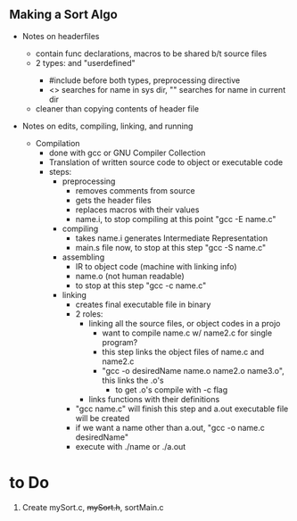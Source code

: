 ## Making a Sort Algo

- Notes on headerfiles
	- contain func declarations, macros to be shared b/t source files
	- 2 types: <compiler> and "userdefined"
		- #include before both types, preprocessing directive
		- <> searches for name in sys dir, "" searches for name in current dir
	- cleaner than copying contents of header file

- Notes on edits, compiling, linking, and running
	- Compilation
		- done with gcc or GNU Compiler Collection
		- Translation of written source code to object or executable code 
		- steps: 
			- preprocessing
				- removes comments from source
				- gets the header files
				- replaces macros with their values
				- name.i, to stop compiling at this point "gcc -E name.c"
			- compiling
				- takes name.i generates Intermediate Representation
				- main.s file now, to stop at this step "gcc -S name.c"
			- assembling
				- IR to object code (machine with linking info)
				- name.o (not human readable)
				- to stop at this step "gcc -c name.c"
			- linking
				- creates final executable file in binary
				- 2 roles:
					- linking all the source files, or object codes in a projo
						- want to compile name.c w/ name2.c for single program?
						- this step links the object files of name.c and name2.c
						- "gcc -o desiredName name.o name2.o name3.o", this links the .o's
							- to get .o's compile with -c flag
					- links functions with their definitions
				- "gcc name.c" will finish this step and a.out executable file will be created 
				- if we want a name other than a.out, "gcc -o name.c desiredName"
				- execute with ./name or ./a.out 


# to Do

1. Create mySort.c, ~~mySort.h~~, sortMain.c



